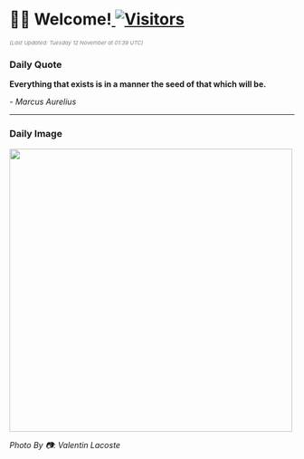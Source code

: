 <h1>👋🏽 Welcome!<a href="https://github.com/OmitNomis/"> <img src="https://visitor-badge.laobi.icu/badge?page_id=OmitNomis" alt="Visitors"></a></h1>

<i><p style="font-size: 0.6rem; color:gray">(Last Updated: Tuesday 12 November at 01:39 UTC)</p></i>

<h3> Daily Quote </h3>
<b><p>Everything that exists is in a manner the seed of that which will be.</p></b>
<i><caption style="font-size: 0.8rem; color:gray;">- Marcus Aurelius</caption></i>


<hr>

<h3>Daily Image</h3>
<a href="https://images.unsplash.com/photo-1729672274065-36b42aecebc1?crop=entropy&cs=srgb&fm=jpg&ixid=M3w2MjM3MzF8MHwxfHJhbmRvbXx8fHx8fHx8fDE3MzEzNzU1Nzd8&ixlib=rb-4.0.3&q=85" target="_blank"><img style="height:500px;" src=https://images.unsplash.com/photo-1729672274065-36b42aecebc1?crop=entropy&cs=srgb&fm=jpg&ixid=M3w2MjM3MzF8MHwxfHJhbmRvbXx8fHx8fHx8fDE3MzEzNzU1Nzd8&ixlib=rb-4.0.3&q=85"/></a>

<i><caption style="font-size: 0.8rem; color:gray;"> Photo By 📷: Valentin Lacoste</caption></i>
